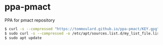 # ppa-pmact
PPA for pmact repository

```bash
$ curl -s --compressed "https://tommoulard.github.io/ppa-pmact/KEY.gpg" | sudo apt-key add -
$ sudo curl -s --compressed -o /etc/apt/sources.list.d/my_list_file.list "https://tommoulard.github.io/ppa-pmact/my_list_file.list"
$ sudo apt update
````
